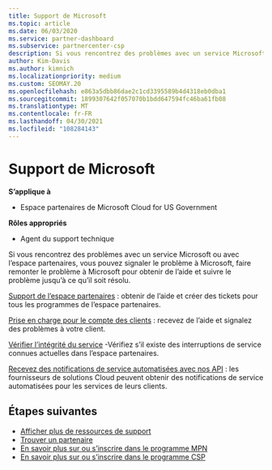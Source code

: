 ```yaml
---
title: Support de Microsoft
ms.topic: article
ms.date: 06/03/2020
ms.service: partner-dashboard
ms.subservice: partnercenter-csp
description: Si vous rencontrez des problèmes avec un service Microsoft, ou avec l’espace partenaires, vous pouvez faire remonter à Microsoft pour obtenir de l’aide et suivre le problème jusqu’à ce qu’il soit résolu.
author: Kim-Davis
ms.author: kimnich
ms.localizationpriority: medium
ms.custom: SEOMAY.20
ms.openlocfilehash: e863a5dbb86dae2c1cd3395589b4d4318eb0dba1
ms.sourcegitcommit: 1899307642f057070b1bdd647594fc46ba61fb08
ms.translationtype: MT
ms.contentlocale: fr-FR
ms.lasthandoff: 04/30/2021
ms.locfileid: "108284143"
---
```

# <a name="support-from-microsoft"></a>Support de Microsoft

**S’applique à**

- Espace partenaires de Microsoft Cloud for US Government

**Rôles appropriés**

- Agent du support technique

Si vous rencontrez des problèmes avec un service Microsoft ou avec l’espace partenaires, vous pouvez signaler le problème à Microsoft, faire remonter le problème à Microsoft pour obtenir de l’aide et suivre le problème jusqu’à ce qu’il soit résolu.

[Support de l’espace partenaires](report-problems-with-partner-center.md) : obtenir de l’aide et créer des tickets pour tous les programmes de l’espace partenaires.

[Prise en charge pour le compte des clients](report-problems-on-behalf-of-a-customer.md) : recevez de l’aide et signalez des problèmes à votre client.

[Vérifier l’intégrité du service](check-service-health.md) -Vérifiez s’il existe des interruptions de service connues actuelles dans l’espace partenaires.

[Recevez des notifications de service automatisées avec nos API](get-automated-service-notifications-with-our-apis.md) : les fournisseurs de solutions Cloud peuvent obtenir des notifications de service automatisées pour les services de leurs clients.

## <a name="next-steps"></a>Étapes suivantes

- [Afficher plus de ressources de support](https://partner.microsoft.com/support/?stage=1)
- [Trouver un partenaire](find-a-partner.md)
- [En savoir plus sur ou s’inscrire dans le programme MPN](https://partner.microsoft.com/membership)
- [En savoir plus sur ou s’inscrire dans le programme CSP](https://partner.microsoft.com/membership/cloud-solution-provider)
